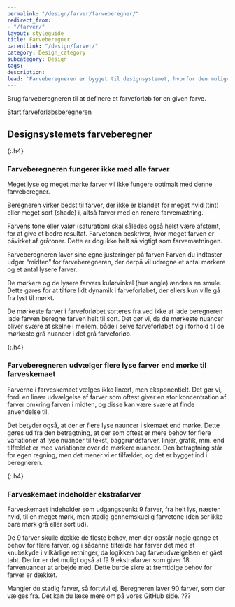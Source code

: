 ```yaml
---
permalink: "/design/farver/farveberegner/"
redirect_from:
- "/farver/"
layout: styleguide
title: Farveberegner
parentlink: "/design/farver/"
category: Design_category
subcategory: Design
tags:
description: 
lead: 'Farveberegneren er bygget til designsystemet, hvorfor den muligvis ikke er det rette værktøj for dig, men du er velkommen til at bruge den, hvis det giver mening for dig.'
---
```


Brug farveberegneren til at definere et farveforløb for en given farve.

<a href="/farveberegner/" class="button button-primary">Start farveforløbsberegneren</a>

## Designsystemets farveberegner

{:.h4}
### Farveberegneren fungerer ikke med alle farver  
Meget lyse og meget mørke farver vil ikke fungere optimalt med denne farveberegner.

Beregneren virker bedst til farver, der ikke er blandet for meget hvid (tint) eller meget sort (shade) i, altså farver med en renere farvemætning. 

Farvens tone eller valør (saturation) skal således også helst være afstemt, for at give et bedre resultat. Farvetonen beskriver, hvor meget farven er påvirket af gråtoner. Dette er dog ikke helt så vigtigt som farvemætningen.

Farveberegneren laver sine egne justeringer på farven
Farven du indtaster udgør “midten” for farveberegneren, der derpå vil udregne et antal mørkere og et antal lysere farver.

De mørkere og de lysere farvers kulørvinkel (hue angle) ændres en smule. Dette gøres for at tilføre lidt dynamik i farveforløbet, der ellers kun ville gå fra lyst til mørkt.

De mørkeste farver i farveforløbet sorteres fra ved ikke at lade beregneren lade farven beregne farven helt til sort. Det gør vi, da de mørkeste nuancer bliver svære at skelne i mellem, både i selve farveforløbet og i forhold til de mørkeste grå nuancer i det grå farveforløb.  

{:.h4}
### Farveberegneren udvælger flere lyse farver end mørke til farveskemaet
Farverne i farveskemaet vælges ikke linært, men eksponentielt. Det gør vi, fordi en linær udvælgelse af farver som oftest giver en stor koncentration af farver omkring farven i midten, og disse kan være svære at finde anvendelse til.

Det betyder også, at der er flere lyse nauncer i skemaet end mørke. Dette gøres ud fra den betragtning, at der som oftest er mere behov for flere variationer af lyse nuancer til tekst, baggrundsfarver, linjer, grafik, mm. end tilfældet er med variationer over de mørkere nuancer. Den betragtning står for egen regning, men det mener vi er tilfældet, og det er bygget ind i beregneren.  

{:.h4}
### Farveskemaet indeholder ekstrafarver
Farveskemaet indeholder som udgangspunkt 9 farver, fra helt lys, næsten hvid, til en meget mørk, men stadig gennemskuelig farvetone (den ser ikke bare mørk grå eller sort ud).

De 9 farver skulle dække de fleste behov, men der opstår nogle gange et behov for flere farver, og i sådanne tilfælde har farver det med at knubskyde i vilkårlige retninger, da logikken bag farveudvælgelsen er gået tabt. Derfor er det muligt også at få 9 ekstrafarver som giver 18 farvenuancer at arbejde med. Dette burde sikre at fremtidige behov for farver er dækket. 

Mangler du stadig farver, så fortvivl ej. Beregneren laver 90 farver, som der vælges fra. Det kan du læse mere om på vores GitHub side. ???